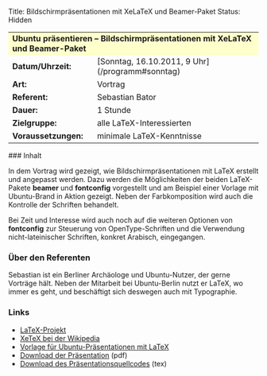 Title: Bildschirmpräsentationen mit XeLaTeX und Beamer-Paket
Status: Hidden

<table border="0" cellpadding="3" cellspacing="0" width="100%">
<tr>
<td colspan="3" style="font-weight: bold; background-color: #ffffcc;">
Ubuntu präsentieren – Bildschirmpräsentationen mit XeLaTeX und
Beamer-Paket

</td>
</tr>
<tr>
<td style="font-weight: bold;">
Datum/Uhrzeit:

</td>
<td>
[Sonntag, 16.10.2011, 9 Uhr](/programm#sonntag)

</td>
</tr>
<tr>
<td style="font-weight: bold;">
Art:

</td>
<td>
Vortrag

</td>
</tr>
<tr>
<td style="font-weight: bold;">
Referent:

</td>
<td>
Sebastian Bator

</td>
</tr>
<tr>
<td style="font-weight: bold;">
Dauer:

</td>
<td>
1 Stunde

</td>
</tr>
<tr>
<td style="font-weight: bold;">
Zielgruppe:

</td>
<td>
alle LaTeX-Interessierten

</td>
</tr>
<tr>
<td style="font-weight: bold;">
Voraussetzungen:

</td>
<td>
minimale LaTeX-Kenntnisse

</td>
</tr>
</table>
### Inhalt

In dem Vortrag wird gezeigt, wie Bildschirmpräsentationen mit LaTeX
erstellt und angepasst werden. Dazu werden die Möglichkeiten der beiden
LaTeX-Pakete **beamer** und **fontconfig** vorgestellt und am Beispiel
einer Vorlage mit Ubuntu-Brand in Aktion gezeigt. Neben der
Farbkomposition wird auch die Kontrolle der Schriften behandelt.

Bei Zeit und Interesse wird auch noch auf die weiteren Optionen von
**fontconfig** zur Steuerung von OpenType-Schriften und die Verwendung
nicht-lateinischer Schriften, konkret Arabisch, eingegangen.

### Über den Referenten

Sebastian ist ein Berliner Archäologe und Ubuntu-Nutzer, der gerne
Vorträge hält. Neben der Mitarbeit bei Ubuntu-Berlin nutzt er LaTeX, wo
immer es geht, und beschäftigt sich deswegen auch mit Typographie.

### Links

-   [LaTeX-Projekt](http://www.latex-project.org/)
-   [XeTeX bei der
    Wikipedia](https://secure.wikimedia.org/wikipedia/de/wiki/XeTeX)
-   [Vorlage für Ubuntu-Präsentationen mit
    LaTeX](https://wiki.ubuntu.com/Presentations#Ubuntu)
-   [Download der
    Präsentation]({filename}/files/xelatex_beamer.pdf)
    (pdf)
-   [Download des
    Präsentationsquellcodes]({filename}/files/xelatex_beamer.tex)
    (tex)


